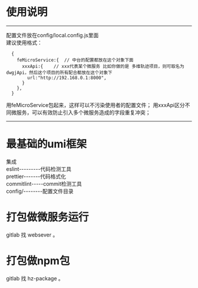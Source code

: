 # 使用说明
***
配置文件放在config/local.config.js里面     
建议使用格式：  
```
  {  
    feMicroService:{  // 中台的配置都放在这个对象下面
      xxxApi:{    // xxx代表某个微服务 比如你做的是 多维轨迹项目，则可取名为 dwgjApi，然后这个项目的所有配合都放在这个对象下
        url:"http://192.168.0.1:8000",
      }
    },
  }
```
用feMicroService包起来，这样可以不污染使用者的配置文件；
用xxxApi区分不同微服务，可以有效防止引入多个微服务造成的字段重复冲突；
***
# 最基础的umi框架
集成  
eslint---------代码检测工具  
prettier-------代码格式化  
commitlint-----commit检测工具  
config/--------配置文件目录  
# 打包做微服务运行
gitlab 找 websever 。
# 打包做npm包
gitlab 找 hz-package 。